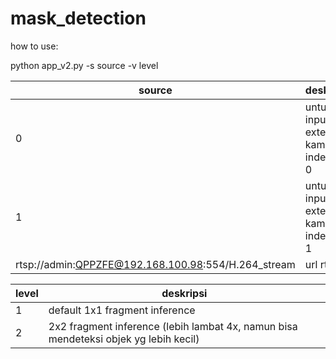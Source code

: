 # mask_detection

how to use: 

python app_v2.py -s source -v level

source | deskripsi
--- | --- 
0 | untuk input external kamera index ke 0
1 | untuk input external kamera index ke 1
rtsp://admin:QPPZFE@192.168.100.98:554/H.264_stream | url rtsp


level | deskripsi
--- | --- 
1 | default 1x1 fragment inference
2 | 2x2 fragment inference (lebih lambat 4x, namun bisa mendeteksi objek yg lebih kecil)
